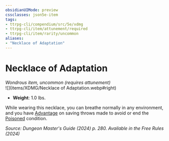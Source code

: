 ```yaml
---
obsidianUIMode: preview
cssclasses: json5e-item
tags:
- ttrpg-cli/compendium/src/5e/xdmg
- ttrpg-cli/item/attunement/required
- ttrpg-cli/item/rarity/uncommon
aliases: 
- "Necklace of Adaptation"
---
```

# Necklace of Adaptation
*Wondrous item, uncommon (requires attunement)*  
![](items/XDMG/Necklace of Adaptation.webp#right)  

- **Weight**: 1.0 lbs.

While wearing this necklace, you can breathe normally in any environment, and you have [Advantage](advantage-xphb.md) on saving throws made to avoid or end the [Poisoned](conditions.md#Poisoned) condition.

*Source: Dungeon Master's Guide (2024) p. 280. Available in the Free Rules (2024)*